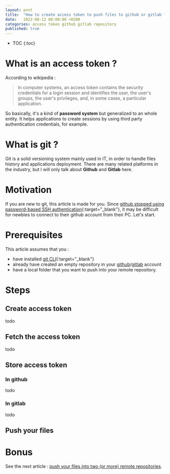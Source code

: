 ```yaml
---
layout: post
title:  "How to create access token to push files to github or gitlab ?"
date:   2022-08-12 00:00:00 +0200
categories: access token github gitlab repository
published: true
---
```


* TOC
{:toc}

# What is an access token ?
According to wikipedia :
> In computer systems, an access token contains the security credentials for a login session and identifies the user, the user's groups, the user's privileges, and, in some cases, a particular application.

So basically, it's a kind of **password system** but generalized to an whole entity. It helps applications to create sessions by using third party authentication credentials, for example.

# What is git ?
Git is a solid versioning system mainly used in IT, in order to handle files history and applications deployment. There are many related platforms in the industry, but I will only talk about **Github** and **Gitlab** here.

# Motivation
If you are new to git, this article is made for you. Since [github stopped using password-based SSH authentication](https://github.blog/changelog/2021-08-12-git-password-authentication-is-shutting-down/){:target="_blank"}, it may be difficult for newbies to connect to their github account from their PC. Let's start.

# Prerequisites
This article assumes that you :
- have installed [git CLI](https://git-scm.com/downloads){:target="_blank"}
- already have created an empty repository in your [github](https://docs.github.com/en/get-started/quickstart/create-a-repo)/[gitlab](https://docs.gitlab.com/ee/user/project/working_with_projects.html#create-a-project) account
- have a local folder that you want to push into your remote repository.

# Steps
## Create access token
todo

## Fetch the access token
todo


## Store access token
### In github
todo

### In gitlab
todo

## Push your files

# Bonus
See the next article : [push your files into two (or more) remote repositories](#todo).
